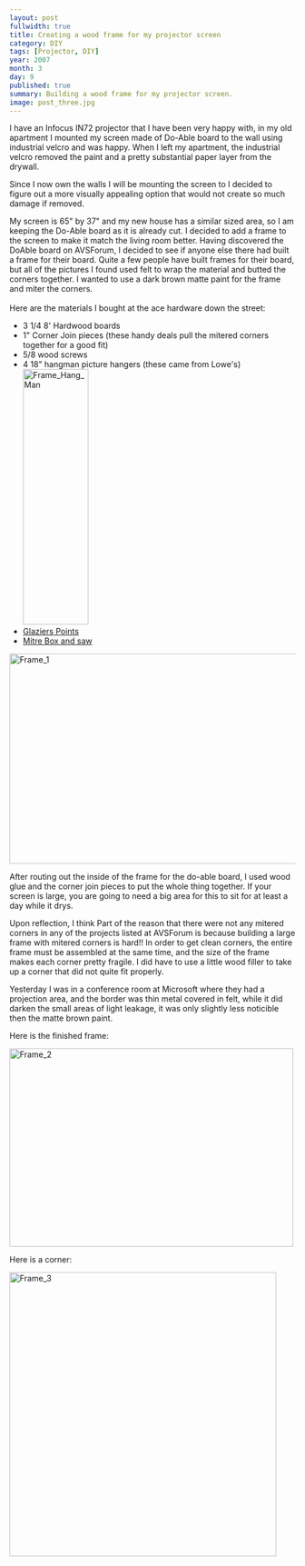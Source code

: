 ```yaml
---
layout: post
fullwidth: true
title: Creating a wood frame for my projector screen
category: DIY
tags: [Projector, DIY]
year: 2007
month: 3
day: 9
published: true
summary: Building a wood frame for my projector screen.
image: post_three.jpg
---
```


I have an Infocus IN72 projector that I have been very happy with, in my old apartment I mounted my screen made of Do-Able board to the wall using industrial velcro and was happy. When I left my apartment, the industrial velcro removed the paint and a pretty substantial paper layer from the drywall.

Since I now own the walls I will be mounting the screen to I decided to figure out a more visually appealing option that would not create so much damage if removed.

My screen is 65" by 37" and my new house has a similar sized area, so I am keeping the Do-Able board as it is already cut.  I decided to add a frame to the screen to make it match the living room better. Having discovered the DoAble board on AVSForum, I decided to see if anyone else there had built a frame for their board. Quite a few people have built frames for their board, but all of the pictures I found used felt to wrap the material and butted the corners together.  I wanted to use a dark brown matte paint for the frame and miter the corners.<br /><br />Here are the materials I bought at the ace hardware down the street:

+ 3 1/4 8' Hardwood boards
+ 1" Corner Join pieces (these handy deals pull the mitered corners together for a good fit)
+ 5/8 wood screws
+ 4 18" hangman picture hangers (these came from Lowe's) <a href="http://www.flickr.com/photos/garthvh/385256460/" title="Photo Sharing"><img src="http://farm1.static.flickr.com/151/385256460_b58c220e50_o.jpg" width="115" height="450" alt="Frame_Hang_Man" />
+ Glaziers Points
+ Mitre Box and saw

<a href="http://www.flickr.com/photos/garthvh/385256495/" title="Photo Sharing"><img src="http://farm1.static.flickr.com/133/385256495_a8ca54f7d7_o.jpg" width="600" height="370" alt="Frame_1" /></a>

After routing out the inside of the frame for the do-able board, I used wood glue and the corner join pieces to put the whole thing together.  If your screen is large, you are going to need a big area for this to sit for at least a day while it drys.

Upon reflection, I think Part of the reason that there were not any mitered corners in any of the projects listed at AVSForum is because building a large frame with mitered corners is hard!! In order to get clean corners, the entire frame must be assembled at the same time, and the size of the frame makes each corner pretty fragile. I did have to use a little wood filler to take up a corner that did not quite fit properly.

Yesterday I was in a conference room at Microsoft where they had a projection area, and the border was thin metal covered in felt, while it did darken the small areas of light leakage, it was only slightly less noticible then the matte brown paint.

Here is the finished frame:

<a href="http://www.flickr.com/photos/garthvh/415636134/" title="Photo Sharing"><img src="http://farm1.static.flickr.com/126/415636134_0503d213fd.jpg" width="500" height="349" alt="Frame_2" /></a>

Here is a corner:

<a href="http://www.flickr.com/photos/garthvh/415636756/" title="Photo Sharing"><img src="http://farm1.static.flickr.com/147/415636756_4b23f80c60.jpg" width="470" height="500" alt="Frame_3" /></a>
